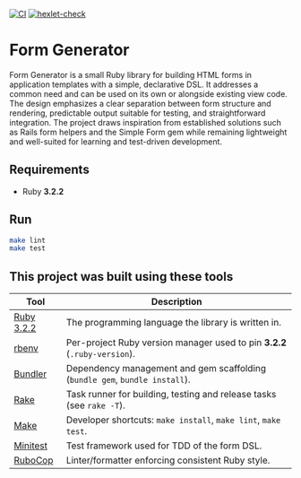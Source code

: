 [![CI](https://github.com/spoddub/form-generator/actions/workflows/ci.yml/badge.svg?branch=main)](https://github.com/spoddub/form-generator/actions/workflows/ci.yml)
[![hexlet-check](https://github.com/spoddub/form-generator/actions/workflows/hexlet-check.yml/badge.svg?branch=main)](https://github.com/spoddub/form-generator/actions/workflows/hexlet-check.yml)

# Form Generator

Form Generator is a small Ruby library for building HTML forms in application templates with a simple, declarative DSL. It addresses a common need and can be used on its own or alongside existing view code. The design emphasizes a clear separation between form structure and rendering, predictable output suitable for testing, and straightforward integration. The project draws inspiration from established solutions such as Rails form helpers and the Simple Form gem while remaining lightweight and well-suited for learning and test-driven development.

## Requirements

- Ruby **3.2.2**

## Run

```bash
make lint
make test
````
## This project was built using these tools

| Tool | Description |
|------|-------------|
| [Ruby 3.2.2](https://www.ruby-lang.org/) | The programming language the library is written in. |
| [rbenv](https://github.com/rbenv/rbenv) | Per-project Ruby version manager used to pin **3.2.2** (`.ruby-version`). |
| [Bundler](https://bundler.io/) | Dependency management and gem scaffolding (`bundle gem`, `bundle install`). |
| [Rake](https://ruby.github.io/rake/) | Task runner for building, testing and release tasks (see `rake -T`). |
| [Make](https://www.gnu.org/software/make/) | Developer shortcuts: `make install`, `make lint`, `make test`. |
| [Minitest](https://github.com/minitest/minitest) | Test framework used for TDD of the form DSL. |
| [RuboCop](https://rubocop.org/) | Linter/formatter enforcing consistent Ruby style. |
